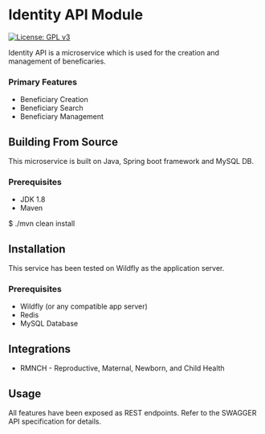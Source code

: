 # Identity API Module 
[![License: GPL v3](https://img.shields.io/badge/License-GPLv3-blue.svg)](https://www.gnu.org/licenses/gpl-3.0) 

Identity API is a microservice which is used for the creation and management of beneficaries.

### Primary Features
* Beneficiary Creation
* Beneficiary Search
* Beneficiary Management


## Building From Source
This microservice is built on Java, Spring boot framework and MySQL DB.

### Prerequisites 
* JDK 1.8
* Maven 

$ ./mvn clean install

## Installation
This service has been tested on Wildfly as the application server.

### Prerequisites 
* Wildfly (or any compatible app server)
* Redis
* MySQL Database

## Integrations
* RMNCH - Reproductive, Maternal, Newborn, and Child Health

## Usage
All features have been exposed as REST endpoints. Refer to the SWAGGER API specification for details.

